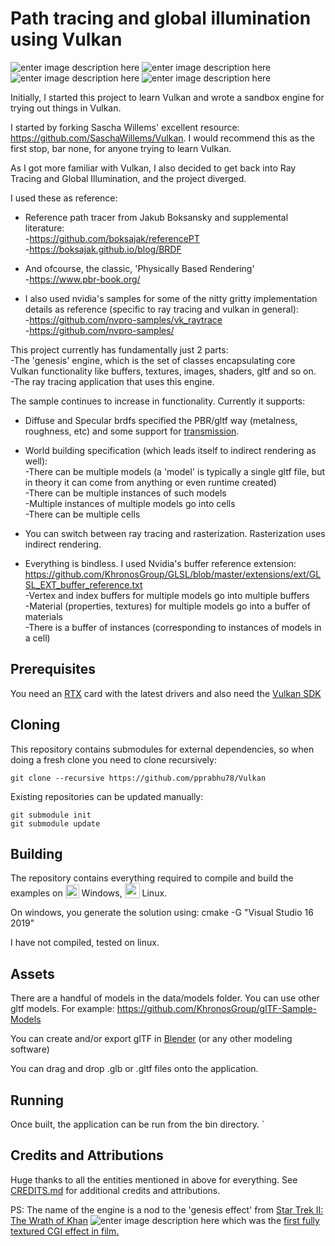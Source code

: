 


# Path tracing and global illumination using Vulkan

![enter image description here](https://github.com/pprabhu78/Vulkan/blob/master/screenshots/2022-4-17_155829.png)
![enter image description here](https://github.com/pprabhu78/Vulkan/blob/master/screenshots/2022-4-17_161326.png)
![enter image description here](https://github.com/pprabhu78/Vulkan/blob/master/screenshots/2022-4-17_161518.png)
![enter image description here](https://github.com/pprabhu78/Vulkan/blob/master/screenshots/2022-4-17_161639.png)

Initially, I started this project to learn Vulkan and wrote a sandbox engine for trying out things in Vulkan.

I started by forking Sascha Willems' excellent resource: https://github.com/SaschaWillems/Vulkan. I would recommend this as the first stop, bar none, for anyone trying to learn Vulkan. 

As I got more familiar with Vulkan, I also decided to get back into Ray Tracing and Global Illumination, and the project diverged. 

I used these as reference:  
 - Reference path tracer from Jakub Boksansky and supplemental literature:  
  -https://github.com/boksajak/referencePT  
  -https://boksajak.github.io/blog/BRDF
   
 - And ofcourse, the classic, 'Physically Based Rendering'  
   -https://www.pbr-book.org/
   
 - I also used nvidia's samples for some of the nitty gritty implementation details as reference (specific to ray tracing and vulkan in general):  
  -https://github.com/nvpro-samples/vk_raytrace  
  -https://github.com/nvpro-samples/
    
This project currently has fundamentally just 2 parts:  
-The 'genesis' engine, which is the set of classes encapsulating core Vulkan functionality like buffers, textures, images, shaders, gltf and so on.  
-The ray tracing application that uses this engine.

The sample continues to increase in functionality. Currently it supports:
 - Diffuse and Specular brdfs specified the PBR/gltf way (metalness, roughness, etc) and some support for [transmission](https://github.com/KhronosGroup/glTF/blob/main/extensions/2.0/Khronos/KHR_materials_transmission).
 - World building specification (which leads itself to indirect rendering as well):  
  -There can be multiple models (a 'model' is typically a single gltf file, but in theory it can come from anything or even runtime created)  
  -There can be multiple instances of such models  
  -Multiple instances of multiple models go into cells  
  -There can be multiple cells

 - You can switch between ray tracing and rasterization. Rasterization uses indirect rendering.

 - Everything is bindless. I used Nvidia's buffer reference extension: https://github.com/KhronosGroup/GLSL/blob/master/extensions/ext/GLSL_EXT_buffer_reference.txt   
  -Vertex and index buffers for multiple models go into multiple buffers  
  -Material (properties, textures) for multiple models go into a buffer of materials  
  -There is a buffer of instances (corresponding to instances of models in a cell)

## Prerequisites
You need an [RTX](https://www.nvidia.com/en-us/geforce/graphics-cards/30-series/) card with the latest drivers and also need the [Vulkan SDK](https://www.lunarg.com/vulkan-sdk/)

## Cloning
This repository contains submodules for external dependencies, so when doing a fresh clone you need to clone recursively:

```
git clone --recursive https://github.com/pprabhu78/Vulkan
```

Existing repositories can be updated manually:

```
git submodule init
git submodule update
```

## Building

The repository contains everything required to compile and build the examples on <img src="./images/windowslogo.png" alt="" height="22px" valign="bottom"> Windows, <img src="./images/linuxlogo.png" alt="" height="24px" valign="bottom"> Linux.

On windows, you generate the solution using: cmake -G "Visual Studio 16 2019"

I have not compiled, tested on linux.

## Assets
There are a handful of models in the data/models folder. You can use other gltf models. For example:
https://github.com/KhronosGroup/glTF-Sample-Models

You can create and/or export glTF in [Blender](www.blender.org) (or any other modeling software)

You can drag and drop .glb or .gltf files onto the application. 

## Running

Once built, the application can be run from the bin directory. 
`
## Credits and Attributions
Huge thanks to all the entities mentioned in above for everything.
See [CREDITS.md](CREDITS.md) for additional credits and attributions.

PS: The name of the engine is a nod to the 'genesis effect' from [Star Trek II: The Wrath of Khan](https://en.wikipedia.org/wiki/Star_Trek_II:_The_Wrath_of_Khan)
![enter image description here](https://static.wikia.nocookie.net/memoryalpha/images/e/e1/Genesis_effect.jpg/revision/latest/scale-to-width-down/1000?cb=20100624221212&path-prefix=en)
which was the [first fully textured CGI effect in film.](https://memory-alpha.fandom.com/wiki/Pixar) 
